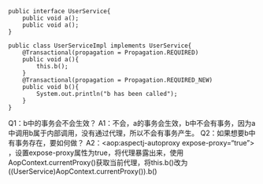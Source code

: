 ```
public interface UserService{
	public void a();
	public void a();
}

public class UserServiceImpl implements UserService{
	@Transactional(propagation = Propagation.REQUIRED)
	public void a(){
		this.b();
	}
	@Transactional(propagation = Propagation.REQUIRED_NEW)
	public void b(){
		System.out.println("b has been called");
	}
}

```

Q1：b中的事务会不会生效？
A1：不会，a的事务会生效，b中不会有事务，因为a中调用b属于内部调用，没有通过代理，所以不会有事务产生。
Q2：如果想要b中有事务存在，要如何做？
A2：<aop:aspectj-autoproxy expose-proxy=“true”> ，设置expose-proxy属性为true，将代理暴露出来，使用AopContext.currentProxy()获取当前代理，将this.b()改为((UserService)AopContext.currentProxy()).b()
